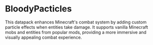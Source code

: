 # BloodyPacticles
 This datapack enhances Minecraft's combat system by adding custom particle effects when entities take damage. It supports vanilla Minecraft mobs and entities from popular mods, providing a more immersive and visually appealing combat experience.

